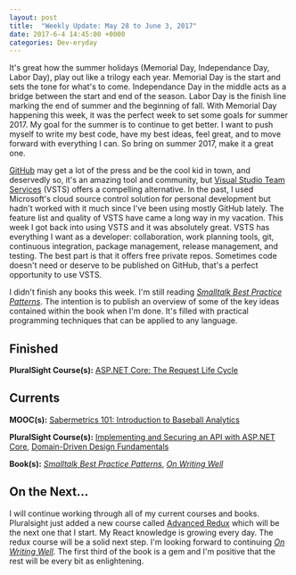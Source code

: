 ```yaml
---
layout: post
title:  "Weekly Update: May 28 to June 3, 2017"
date: 2017-6-4 14:45:00 +0000
categories: Dev-eryday
---
```


It's great how the summer holidays (Memorial Day, Independance Day, Labor Day), play out like a trilogy each year. Memorial Day is the start and sets the tone for what's to come. Independance Day in the middle acts as a bridge between the start and end of the season. Labor Day is the finish line marking the end of summer and the beginning of fall. With Memorial Day happening this week, it was the perfect week to set some goals for summer 2017. My goal for the summer is to continue to get better. I want to push myself to write my best code, have my best ideas, feel great, and to move forward with everything I can. So bring on summer 2017, make it a great one.

[GitHub][gh] may get a lot of the press and be the cool kid in town, and deservedly so, it's an amazing tool and community, but [Visual Studio Team Services][vsts] (VSTS) offers a compelling alternative. In the past, I used Microsoft's cloud source control solution for personal development but hadn't worked with it much since I've been using mostly GitHub lately. The feature list and quality of VSTS have came a long way in my vacation. This week I got back into using VSTS and it was absolutely great. VSTS has everything I want as a developer: collaboration, work planning tools, git, continuous integration, package management, release management, and testing. The best part is that it offers free private repos. Sometimes code doesn't need or deserve to be published on GitHub, that's a perfect opportunity to use VSTS.

I didn't finish any books this week. I'm still reading *[Smalltalk Best Practice Patterns][sbp]*. The intention is to publish an overview of some of the key ideas contained within the book when I'm done. It's filled with practical programming techniques that can be applied to any language.

Finished
--------
**PluralSight Course(s):** [ASP.NET Core: The Request Life Cycle][req]

Currents
--------
**MOOC(s):** [Sabermetrics 101: Introduction to Baseball Analytics][saber]

**PluralSight Course(s):** [Implementing and Securing an API with ASP.NET Core][core], [Domain-Driven Design Fundamentals][ddd]

**Book(s):** *[Smalltalk Best Practice Patterns][sbp]*, *[On Writing Well][oww]*

On the Next...
--------

I will continue working through all of my current courses and books. Pluralsight just added a new course called [Advanced Redux][ar] which will be the next one that I start. My React knowledge is growing every day. The redux course will be a solid next step. I'm looking forward to continuing *[On Writing Well][oww]*. The first third of the book is a gem and I'm positive that the rest will be every bit as enlightening.

[core]: https://app.pluralsight.com/library/courses/aspdotnetcore-implementing-securing-api/table-of-contents
[saber]: https://www.edx.org/course/sabermetrics-101-introduction-baseball-bux-sabr101x-0
[sbp]: https://www.amazon.com/Smalltalk-Best-Practice-Patterns-Kent/dp/013476904X
[oww]: https://www.amazon.com/Writing-Well-Classic-Guide-Nonfiction/dp/0060891548
[gh]: https://github.com
[vsts]: https://www.visualstudio.com/team-services/
[ddd]: https://app.pluralsight.com/library/courses/domain-driven-design-fundamentals/table-of-contents
[req]: https://app.pluralsight.com/library/courses/aspnet-core-mvc-request-life-cycle/table-of-contents
[ar]: https://app.pluralsight.com/library/courses/advanced-redux/table-of-contents